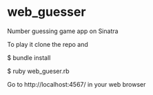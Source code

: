 # web_guesser
Number guessing game app on Sinatra

To play it clone the repo and

$ bundle install

$ ruby web_gueser.rb 

Go to http://localhost:4567/ in your web browser

